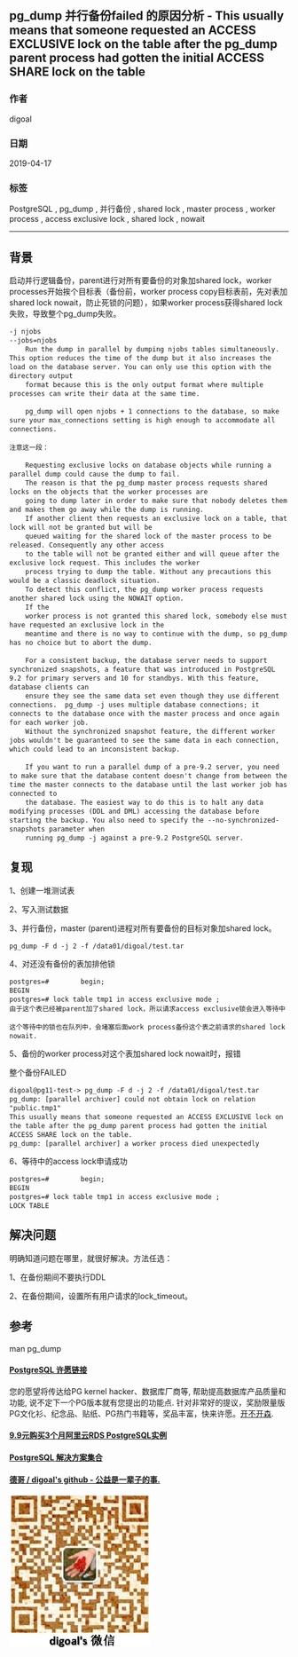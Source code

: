 ## pg_dump 并行备份failed 的原因分析 - This usually means that someone requested an ACCESS EXCLUSIVE lock on the table after the pg_dump parent process had gotten the initial ACCESS SHARE lock on the table   
                                                                                                      
### 作者                                                                                                      
digoal                                                                                                      
                                                                                                      
### 日期                                                                                                      
2019-04-17                                                                                                      
                                                                                                      
### 标签                                                                                                      
PostgreSQL , pg_dump , 并行备份 , shared lock , master process , worker process , access exclusive lock , shared lock , nowait      
                     
----                                                                                                
                                                                                                  
## 背景   
  
启动并行逻辑备份，parent进行对所有要备份的对象加shared lock，worker processes开始挨个目标表（备份前，worker process copy目标表前，先对表加shared lock nowait，防止死锁的问题），如果worker process获得shared lock失败，导致整个pg_dump失败。  
  
```  
-j njobs  
--jobs=njobs  
    Run the dump in parallel by dumping njobs tables simultaneously. This option reduces the time of the dump but it also increases the load on the database server. You can only use this option with the directory output  
    format because this is the only output format where multiple processes can write their data at the same time.  
  
    pg_dump will open njobs + 1 connections to the database, so make sure your max_connections setting is high enough to accommodate all connections.  
  
注意这一段：  
  
    Requesting exclusive locks on database objects while running a parallel dump could cause the dump to fail.   
    The reason is that the pg_dump master process requests shared locks on the objects that the worker processes are  
    going to dump later in order to make sure that nobody deletes them and makes them go away while the dump is running.   
    If another client then requests an exclusive lock on a table, that lock will not be granted but will be  
    queued waiting for the shared lock of the master process to be released. Consequently any other access   
    to the table will not be granted either and will queue after the exclusive lock request. This includes the worker  
    process trying to dump the table. Without any precautions this would be a classic deadlock situation.   
    To detect this conflict, the pg_dump worker process requests another shared lock using the NOWAIT option.   
    If the  
    worker process is not granted this shared lock, somebody else must have requested an exclusive lock in the   
    meantime and there is no way to continue with the dump, so pg_dump has no choice but to abort the dump.  
  
    For a consistent backup, the database server needs to support synchronized snapshots, a feature that was introduced in PostgreSQL 9.2 for primary servers and 10 for standbys. With this feature, database clients can  
    ensure they see the same data set even though they use different connections.  pg_dump -j uses multiple database connections; it connects to the database once with the master process and once again for each worker job.  
    Without the synchronized snapshot feature, the different worker jobs wouldn't be guaranteed to see the same data in each connection, which could lead to an inconsistent backup.  
  
    If you want to run a parallel dump of a pre-9.2 server, you need to make sure that the database content doesn't change from between the time the master connects to the database until the last worker job has connected to  
    the database. The easiest way to do this is to halt any data modifying processes (DDL and DML) accessing the database before starting the backup. You also need to specify the --no-synchronized-snapshots parameter when  
    running pg_dump -j against a pre-9.2 PostgreSQL server.  
```  
  
## 复现  
1、创建一堆测试表  
  
2、写入测试数据  
  
3、并行备份，master (parent)进程对所有要备份的目标对象加shared lock。    
  
```  
pg_dump -F d -j 2 -f /data01/digoal/test.tar  
```  
  
4、对还没有备份的表加排他锁  
  
```  
postgres=#        begin;  
BEGIN  
postgres=# lock table tmp1 in access exclusive mode ;  
由于这个表已经被parent加了shared lock，所以请求access exclusive锁会进入等待中  
  
这个等待中的锁也在队列中，会堵塞后面work process备份这个表之前请求的shared lock nowait.  
```  
  
5、备份的worker process对这个表加shared lock nowait时，报错  
  
整个备份FAILED  
  
```  
digoal@pg11-test-> pg_dump -F d -j 2 -f /data01/digoal/test.tar  
pg_dump: [parallel archiver] could not obtain lock on relation "public.tmp1"  
This usually means that someone requested an ACCESS EXCLUSIVE lock on the table after the pg_dump parent process had gotten the initial ACCESS SHARE lock on the table.  
pg_dump: [parallel archiver] a worker process died unexpectedly  
```  
  
6、等待中的access lock申请成功  
  
```  
postgres=#        begin;  
BEGIN  
postgres=# lock table tmp1 in access exclusive mode ;  
LOCK TABLE  
```  
  
  
## 解决问题  
明确知道问题在哪里，就很好解决。方法任选：  
  
1、在备份期间不要执行DDL  
  
2、在备份期间，设置所有用户请求的lock_timeout。  
     
## 参考  
man pg_dump  
  
         
  
  
  
  
  
  
  
  
  
  
  
  
  
  
  
  
  
  
  
  
  
  
  
  
  
  
  
  
  
  
  
  
  
  
  
  
  
  
  
  
  
  
  
  
  
  
  
  
  
  
  
  
  
  
  
  
  
  
  
  
  
  
  
  
  
  
  
  
  
#### [PostgreSQL 许愿链接](https://github.com/digoal/blog/issues/76 "269ac3d1c492e938c0191101c7238216")
您的愿望将传达给PG kernel hacker、数据库厂商等, 帮助提高数据库产品质量和功能, 说不定下一个PG版本就有您提出的功能点. 针对非常好的提议，奖励限量版PG文化衫、纪念品、贴纸、PG热门书籍等，奖品丰富，快来许愿。[开不开森](https://github.com/digoal/blog/issues/76 "269ac3d1c492e938c0191101c7238216").  
  
  
#### [9.9元购买3个月阿里云RDS PostgreSQL实例](https://www.aliyun.com/database/postgresqlactivity "57258f76c37864c6e6d23383d05714ea")
  
  
#### [PostgreSQL 解决方案集合](https://yq.aliyun.com/topic/118 "40cff096e9ed7122c512b35d8561d9c8")
  
  
#### [德哥 / digoal's github - 公益是一辈子的事.](https://github.com/digoal/blog/blob/master/README.md "22709685feb7cab07d30f30387f0a9ae")
  
  
![digoal's wechat](../pic/digoal_weixin.jpg "f7ad92eeba24523fd47a6e1a0e691b59")
  
